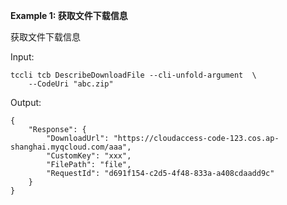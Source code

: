 **Example 1: 获取文件下载信息**

获取文件下载信息

Input: 

```
tccli tcb DescribeDownloadFile --cli-unfold-argument  \
    --CodeUri "abc.zip"
```

Output: 
```
{
    "Response": {
        "DownloadUrl": "https://cloudaccess-code-123.cos.ap-shanghai.myqcloud.com/aaa",
        "CustomKey": "xxx",
        "FilePath": "file",
        "RequestId": "d691f154-c2d5-4f48-833a-a408cdaadd9c"
    }
}
```

